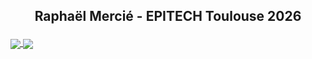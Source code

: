 ## <p align="center"> Raphaël Mercié - EPITECH Toulouse 2026 </p>

<a href="https://github.com/anuraghazra/github-readme-stats">
  <img align="center" src="https://github-readme-stats.vercel.app/api?username=raphaelMrci&theme=omni" />
</a>

<a href="https://github.com/anuraghazra/github-readme-stats">
  <img align="center" src="https://github-readme-stats.vercel.app/api/top-langs/?username=raphaelMrci&langs_count=8&theme=omni" />
</a>
